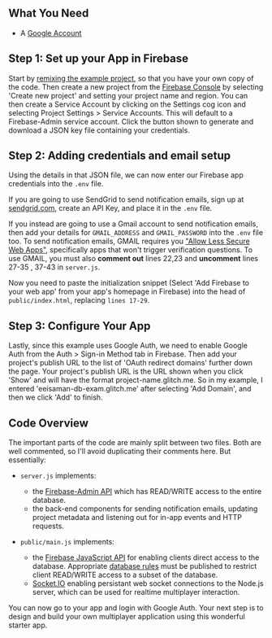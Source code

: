 ## What You Need
*   A [Google Account](https://firebase.google.com/)

## Step 1: Set up your App in Firebase
Start by [remixing the example project](https://glitch.com/edit/#!/remix/community-building-starter), so that you have your own copy of the code. Then create a new project from the [Firebase Console](https://console.firebase.google.com/) by selecting 'Create new project' and setting your project name and region. You can then create a Service Account by clicking on the Settings cog icon and selecting Project Settings > Service Accounts. This will default to a Firebase-Admin service account.  Click the button shown to generate and download a JSON key file containing your credentials.

## Step 2: Adding credentials and email setup
Using the details in that JSON file, we can now enter our Firebase app credentials into the `.env` file. 

If you are going to use SendGrid to send notification emails, sign up at <a href="https://sendgrid.com" no-opener no-referrer>sendgrid.com</a>, create an API Key, and place it in the `.env` file. 

If you instead are going to use a Gmail account to send notification emails, then add your details for `GMAIL_ADDRESS` and `GMAIL_PASSWORD` into the `.env` file too. To send notification emails, GMAIL requires you <a href="https://myaccount.google.com/lesssecureapps?pli=1" no-opener no-referrer>"Allow Less Secure Web Apps"</a>, specifically apps that won't trigger verification questions. To use GMAIL, you must also **comment out** lines 22,23 and **uncomment** lines 27-35 , 37-43 in `server.js`. 

Now you need to paste the initialization snippet (Select 'Add Firebase to your web app' from your app's homepage in Firebase) into the head of `public/index.html`, replacing `lines 17-29`.

## Step 3: Configure Your App
Lastly, since this example uses Google Auth, we need to enable Google Auth from the Auth > Sign-in Method tab in Firebase. Then add your project's publish URL to the list of 'OAuth redirect domains' further down the page. Your project's publish URL is the URL shown when you click 'Show' and will have the format project-name.glitch.me. So in my example, I entered 'eeisaman-db-exam.glitch.me' after selecting 'Add Domain', and then we click 'Add' to finish.

## Code Overview
The important parts of the code are mainly split between two files. Both are well commented, so I'll avoid duplicating their comments here. But essentially:

*   `server.js` implements:
    * the [Firebase-Admin API](https://firebase.google.com/docs/database/admin/start) which has READ/WRITE access to the entire database.
    * the back-end components for sending notification emails, updating project metadata and listening out for in-app events and HTTP requests.

*   `public/main.js` implements:
    * the [Firebase JavaScript API](https://www.firebase.com/docs/web/api/) for enabling clients direct access to the database. Appropriate [database rules](https://pastebin.com/raw/qK3gfzK3) must be published to restrict client READ/WRITE access to a subset of the database.
    * [Socket.IO](https://socket.io/) enabling persistant web socket connections to the Node.js server, which can be used for realtime multiplayer interaction.

You can now go to your app and login with Google Auth. Your next step is to design and build your own multiplayer application using this wonderful starter app.
